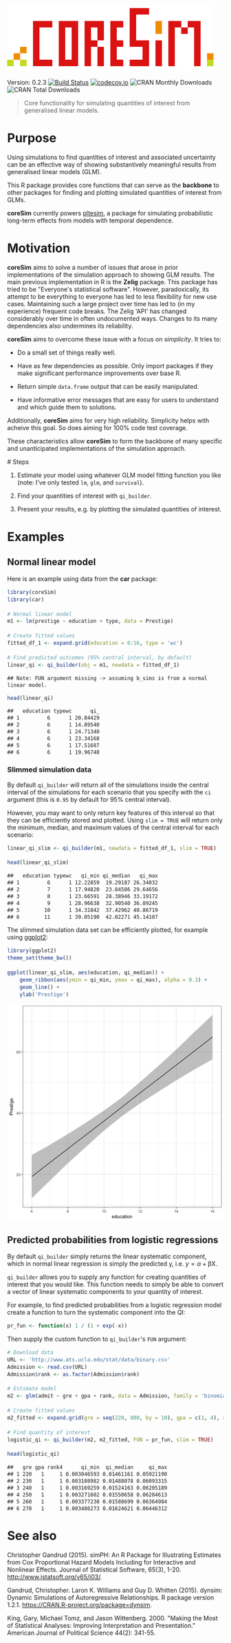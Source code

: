 ![coreSim logo](img/coreSim_logo.png)

Version: 0.2.3 [![Build Status](https://travis-ci.org/christophergandrud/coreSim.svg?branch=master)](https://travis-ci.org/christophergandrud/coreSim)
[![codecov.io](https://codecov.io/github/christophergandrud/coreSim/coverage.svg?branch=master)](https://codecov.io/github/christophergandrud/coreSim?branch=master)
![CRAN Monthly Downloads](http://cranlogs.r-pkg.org/badges/last-month/coreSim)
![CRAN Total Downloads](http://cranlogs.r-pkg.org/badges/grand-total/coreSim)

> Core functionality for simulating quantities of interest from generalised 
linear models.

# Purpose

Using simulations to find quantities of interest and associated uncertainty
can be an effective way of showing substantively meaningful results from 
generalised linear models (GLM). 

This R package provides core functions that can serve as the **backbone** to other
packages for finding and plotting simulated quantities of interest from GLMs. 

**coreSim** currently powers [pltesim](https://github.com/christophergandrud/pltesim), a package for simulating probabilistic long-term effects from models with temporal dependence.

# Motivation

**coreSim** aims to solve a number of issues that arose in prior implementations of 
the simulation approach to showing GLM results. The main previous implementation in R is the **Zelig** package. This package has tried to be "Everyone's statistical software". However, paradoxically, its attempt to be everything to everyone has led to less flexibility for new use cases. Maintaining such a large project over time has led to (in my experience) frequent code breaks. The Zelig 'API' has changed considerably over time in often undocumented ways. Changes to its many dependencies also undermines its reliability. 

**coreSim** aims to overcome these issue with a focus on *simplicity*. It tries to:

- Do a small set of things really well.

- Have as few dependencies as possible. Only import packages if they make significant performance improvements over base R.

- Return simple `data.frame` output that can be easily manipulated. 

- Have informative error messages that are easy for users to understand and which guide them to solutions.

Additionally, **coreSim** aims for very high reliability. Simplicity helps with acheive this goal. So does aiming for 100% code test coverage.

These characteristics allow **coreSim** to form the backbone of many specific and unanticipated implementations of the simulation approach. 

# Steps

1. Estimate your model using whatever GLM model fitting function you like 
(note: I've only tested `lm`, `glm`, and `survival`).

2. Find your quantities of interest with `qi_builder`.

3. Present your results, e.g. by plotting the simulated quantities of 
interest.

# Examples

## Normal linear model 

Here is an example using data from the **car** package:


```r
library(coreSim)
library(car)

# Normal linear model
m1 <- lm(prestige ~ education + type, data = Prestige)

# Create fitted values
fitted_df_1 <- expand.grid(education = 6:16, type = 'wc')

# Find predicted outcomes (95% central interval, by default)
linear_qi <- qi_builder(obj = m1, newdata = fitted_df_1)
```

```
## Note: FUN argument missing -> assuming b_sims is from a normal linear model.
```

```r
head(linear_qi)
```

```
##   education typewc      qi_
## 1         6      1 20.84429
## 2         6      1 14.89540
## 3         6      1 24.71340
## 4         6      1 23.34168
## 5         6      1 17.51687
## 6         6      1 19.96748
```

### Slimmed simulation data

By default `qi_builder` will return all of the simulations inside the central 
interval of the simulations for each scenario that you specify with the `ci` 
argument (this is `0.95` by default for 95% central interval). 

However, you may want to only return key features of this interval so that they
can be efficiently stored and plotted. Using `slim = TRUE` will return only the
minimum, median, and maximum values of the central interval for each scenario:


```r
linear_qi_slim <- qi_builder(m1, newdata = fitted_df_1, slim = TRUE)

head(linear_qi_slim)
```

```
##   education typewc   qi_min qi_median   qi_max
## 1         6      1 12.22859  19.29187 26.34032
## 2         7      1 17.94820  23.84586 29.64656
## 3         8      1 23.66591  28.38946 33.19172
## 4         9      1 28.96638  32.90540 36.89245
## 5        10      1 34.31842  37.42962 40.86719
## 6        11      1 39.05190  42.02271 45.14107
```

The slimmed simulation data set can be efficiently plotted, for example using
[ggplot2](http://docs.ggplot2.org/current/):


```r
library(ggplot2)
theme_set(theme_bw())

ggplot(linear_qi_slim, aes(education, qi_median)) +
    geom_ribbon(aes(ymin = qi_min, ymax = qi_max), alpha = 0.3) +
    geom_line() +
    ylab('Prestige')
```

![plot of chunk unnamed-chunk-3](figure/unnamed-chunk-3-1.png)

## Predicted probabilities from logistic regressions

By default `qi_builder` simply returns the linear systematic component, which 
in normal linear regression is simply the predicted y, i.e. 
$y = \alpha + \mathrm{\beta X}$.

`qi_builder` allows you to supply any function for creating quantities of 
interest that you would like. This function needs to simply be able to convert
a vector of linear systematic components to your quantity of interest. 

For example, to find predicted probabilities from a logistic regression model
create a function to turn the systematic component into the QI:


```r
pr_fun <- function(x) 1 / (1 + exp(-x))
```

Then supply the custom function to `qi_builder`'s `FUN` argument:


```r
# Download data
URL <- 'http://www.ats.ucla.edu/stat/data/binary.csv'
Admission <- read.csv(URL)
Admission$rank <- as.factor(Admission$rank)

# Estimate model
m2 <- glm(admit ~ gre + gpa + rank, data = Admission, family = 'binomial')

# Create fitted values
m2_fitted <- expand.grid(gre = seq(220, 800, by = 10), gpa = c(1, 4), rank = '4')

# Find quantity of interest
logistic_qi <- qi_builder(m2, m2_fitted, FUN = pr_fun, slim = TRUE)

head(logistic_qi)
```

```
##   gre gpa rank4      qi_min  qi_median     qi_max
## 1 220   1     1 0.003046593 0.01461161 0.05921190
## 2 230   1     1 0.003108982 0.01488078 0.06093315
## 3 240   1     1 0.003169259 0.01524163 0.06205189
## 4 250   1     1 0.003271602 0.01550658 0.06284613
## 5 260   1     1 0.003377238 0.01588699 0.06364984
## 6 270   1     1 0.003486273 0.01624621 0.06446312
```



# See also

Christopher Gandrud (2015). simPH: An R Package for Illustrating Estimates from
Cox Proportional Hazard Models Including for Interactive and Nonlinear Effects.
Journal of Statistical Software, 65(3), 1-20.
<http://www.jstatsoft.org/v65/i03/>.

Gandrud, Christopher. Laron K. Williams and Guy D. Whitten (2015). dynsim: Dynamic
Simulations of Autoregressive Relationships. R package version 1.2.1.
<https://CRAN.R-project.org/package=dynsim>.

King, Gary, Michael Tomz, and Jason Wittenberg. 2000. "Making the Most of 
Statistical Analyses: Improving Interpretation and Presentation." American 
Journal of Political Science 44(2): 341-55.

